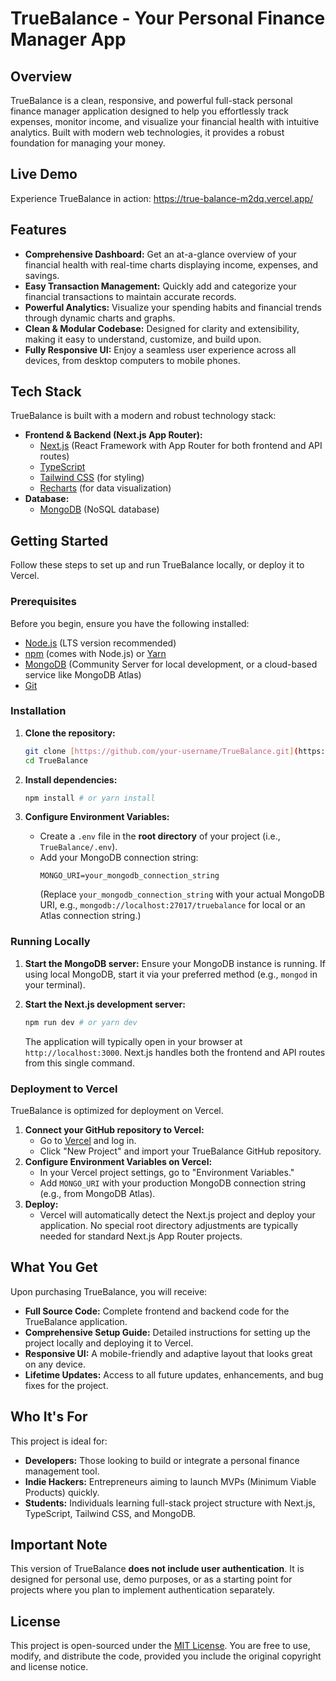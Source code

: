 # TrueBalance - Your Personal Finance Manager App

## Overview

TrueBalance is a clean, responsive, and powerful full-stack personal finance manager application designed to help you effortlessly track expenses, monitor income, and visualize your financial health with intuitive analytics. Built with modern web technologies, it provides a robust foundation for managing your money.

## Live Demo

Experience TrueBalance in action:
<https://true-balance-m2dq.vercel.app/>

## Features

* **Comprehensive Dashboard:** Get an at-a-glance overview of your financial health with real-time charts displaying income, expenses, and savings.
* **Easy Transaction Management:** Quickly add and categorize your financial transactions to maintain accurate records.
* **Powerful Analytics:** Visualize your spending habits and financial trends through dynamic charts and graphs.
* **Clean & Modular Codebase:** Designed for clarity and extensibility, making it easy to understand, customize, and build upon.
* **Fully Responsive UI:** Enjoy a seamless user experience across all devices, from desktop computers to mobile phones.

## Tech Stack

TrueBalance is built with a modern and robust technology stack:

* **Frontend & Backend (Next.js App Router):**
    * [Next.js](https://nextjs.org/) (React Framework with App Router for both frontend and API routes)
    * [TypeScript](https://www.typescriptlang.org/)
    * [Tailwind CSS](https://tailwindcss.com/) (for styling)
    * [Recharts](https://recharts.org/) (for data visualization)
* **Database:**
    * [MongoDB](https://www.mongodb.com/) (NoSQL database)

## Getting Started

Follow these steps to set up and run TrueBalance locally, or deploy it to Vercel.

### Prerequisites

Before you begin, ensure you have the following installed:

* [Node.js](https://nodejs.org/en/download/) (LTS version recommended)
* [npm](https://www.npmjs.com/get-npm) (comes with Node.js) or [Yarn](https://yarnpkg.com/getting-started/install)
* [MongoDB](https://www.mongodb.com/try/download/community) (Community Server for local development, or a cloud-based service like MongoDB Atlas)
* [Git](https://git-scm.com/downloads)

### Installation

1.  **Clone the repository:**
    ```bash
    git clone [https://github.com/your-username/TrueBalance.git](https://github.com/your-username/TrueBalance.git) # Replace with your actual repo URL
    cd TrueBalance
    ```

2.  **Install dependencies:**
    ```bash
    npm install # or yarn install
    ```

3.  **Configure Environment Variables:**
    * Create a `.env` file in the **root directory** of your project (i.e., `TrueBalance/.env`).
    * Add your MongoDB connection string:
        ```
        MONGO_URI=your_mongodb_connection_string
        ```
        (Replace `your_mongodb_connection_string` with your actual MongoDB URI, e.g., `mongodb://localhost:27017/truebalance` for local or an Atlas connection string.)

### Running Locally

1.  **Start the MongoDB server:**
    Ensure your MongoDB instance is running. If using local MongoDB, start it via your preferred method (e.g., `mongod` in your terminal).

2.  **Start the Next.js development server:**
    ```bash
    npm run dev # or yarn dev
    ```
    The application will typically open in your browser at `http://localhost:3000`. Next.js handles both the frontend and API routes from this single command.

### Deployment to Vercel

TrueBalance is optimized for deployment on Vercel.

1.  **Connect your GitHub repository to Vercel:**
    * Go to [Vercel](https://vercel.com/) and log in.
    * Click "New Project" and import your TrueBalance GitHub repository.
2.  **Configure Environment Variables on Vercel:**
    * In your Vercel project settings, go to "Environment Variables."
    * Add `MONGO_URI` with your production MongoDB connection string (e.g., from MongoDB Atlas).
3.  **Deploy:**
    * Vercel will automatically detect the Next.js project and deploy your application. No special root directory adjustments are typically needed for standard Next.js App Router projects.

## What You Get

Upon purchasing TrueBalance, you will receive:

* **Full Source Code:** Complete frontend and backend code for the TrueBalance application.
* **Comprehensive Setup Guide:** Detailed instructions for setting up the project locally and deploying it to Vercel.
* **Responsive UI:** A mobile-friendly and adaptive layout that looks great on any device.
* **Lifetime Updates:** Access to all future updates, enhancements, and bug fixes for the project.

## Who It's For

This project is ideal for:

* **Developers:** Those looking to build or integrate a personal finance management tool.
* **Indie Hackers:** Entrepreneurs aiming to launch MVPs (Minimum Viable Products) quickly.
* **Students:** Individuals learning full-stack project structure with Next.js, TypeScript, Tailwind CSS, and MongoDB.

## Important Note

This version of TrueBalance **does not include user authentication**. It is designed for personal use, demo purposes, or as a starting point for projects where you plan to implement authentication separately.

## License

This project is open-sourced under the [MIT License](https://opensource.org/licenses/MIT). You are free to use, modify, and distribute the code, provided you include the original copyright and license notice.
